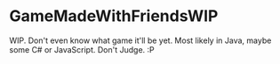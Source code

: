 # GameMadeWithFriendsWIP
WIP. Don't even know what game it'll be yet. Most likely in Java, maybe some C# or JavaScript. Don't Judge. :P
